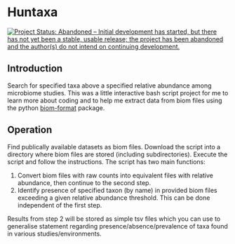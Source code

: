 # Huntaxa

[![Project Status: Abandoned – Initial development has started, but there has not yet been a stable, usable release; the project has been abandoned and the author(s) do not intend on continuing development.](https://www.repostatus.org/badges/latest/abandoned.svg)](https://www.repostatus.org/#abandoned)

## Introduction

Search for specified taxa above a specified relative abundance among microbiome studies. This was a little interactive bash script project for me to learn more about coding and to help me extract data from biom files using the python [biom-format](https://github.com/biocore/biom-format) package.

## Operation

Find publically available datasets as biom files. Download the script into a directory where biom files are stored (including subdirectories). Execute the script and follow the instructions. The script has two main functions:

1. Convert biom files with raw counts into equivalent files with relative abundance, then continue to the second step.
2. Identify presence of specified taxon (by name) in provided biom files exceeding a given relative abundance threshold. This can be done independent of the first step.

Results from step 2 will be stored as simple tsv files which you can use to generalise statement regarding presence/absence/prevalence of taxa found in various studies/environments.
